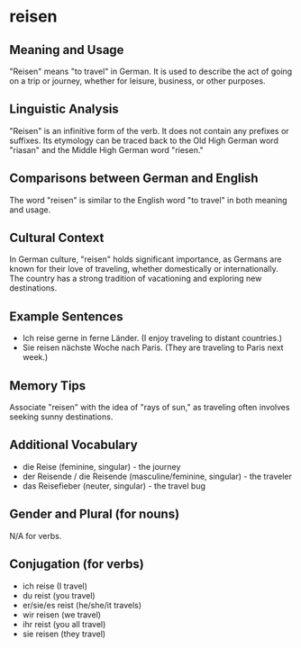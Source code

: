 # reisen
## Meaning and Usage
"Reisen" means "to travel" in German. It is used to describe the act of going on a trip or journey, whether for leisure, business, or other purposes.

## Linguistic Analysis
"Reisen" is an infinitive form of the verb. It does not contain any prefixes or suffixes. Its etymology can be traced back to the Old High German word "riasan" and the Middle High German word "riesen."

## Comparisons between German and English
The word "reisen" is similar to the English word "to travel" in both meaning and usage.

## Cultural Context
In German culture, "reisen" holds significant importance, as Germans are known for their love of traveling, whether domestically or internationally. The country has a strong tradition of vacationing and exploring new destinations.

## Example Sentences
- Ich reise gerne in ferne Länder. (I enjoy traveling to distant countries.)
- Sie reisen nächste Woche nach Paris. (They are traveling to Paris next week.)

## Memory Tips
Associate "reisen" with the idea of "rays of sun," as traveling often involves seeking sunny destinations.

## Additional Vocabulary
- die Reise (feminine, singular) - the journey
- der Reisende / die Reisende (masculine/feminine, singular) - the traveler
- das Reisefieber (neuter, singular) - the travel bug

## Gender and Plural (for nouns)
N/A for verbs.

## Conjugation (for verbs)
- ich reise (I travel)
- du reist (you travel)
- er/sie/es reist (he/she/it travels)
- wir reisen (we travel)
- ihr reist (you all travel)
- sie reisen (they travel)